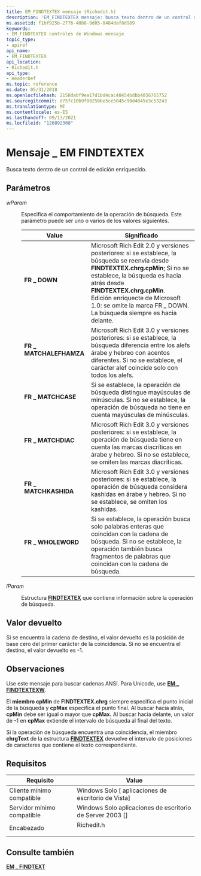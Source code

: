 ```yaml
---
title: EM_FINDTEXTEX mensaje (Richedit.h)
description: 'EM_FINDTEXTEX mensaje: busca texto dentro de un control de edición enriquecido.'
ms.assetid: f1bf925b-2776-40b8-9d05-8484daf8d989
keywords:
- EM_FINDTEXTEX controles de Windows mensaje
topic_type:
- apiref
api_name:
- EM_FINDTEXTEX
api_location:
- Richedit.h
api_type:
- HeaderDef
ms.topic: reference
ms.date: 05/31/2018
ms.openlocfilehash: 2158dabf9ea17d1bd4cac48454bdbb4056765752
ms.sourcegitcommit: d75fc10b9f0825bbe5ce5045c90d4045e3c53243
ms.translationtype: MT
ms.contentlocale: es-ES
ms.lasthandoff: 09/13/2021
ms.locfileid: "126892308"
---
```

# <a name="em_findtextex-message"></a>Mensaje \_ EM FINDTEXTEX

Busca texto dentro de un control de edición enriquecido.

## <a name="parameters"></a>Parámetros

<dl> <dt>

*wParam* 
</dt> <dd>

Especifica el comportamiento de la operación de búsqueda. Este parámetro puede ser uno o varios de los valores siguientes.



| Value                                                                                                                                                                     | Significado                                                                                                                                                                                                                                                                         |
|---------------------------------------------------------------------------------------------------------------------------------------------------------------------------|---------------------------------------------------------------------------------------------------------------------------------------------------------------------------------------------------------------------------------------------------------------------------------|
| <span id="FR_DOWN"></span><span id="fr_down"></span><dl> <dt>**FR \_ DOWN**</dt> </dl>                               | Microsoft Rich Edit 2.0 y versiones posteriores: si se establece, la búsqueda se reenvía desde **FINDTEXTEX.chrg.cpMin**; Si no se establece, la búsqueda es hacia atrás desde **FINDTEXTEX.chrg.cpMin**. <br/> Edición enriquecte de Microsoft 1.0: se omite la marca FR \_ DOWN. La búsqueda siempre es hacia delante.<br/> |
| <span id="FR_MATCHALEFHAMZA"></span><span id="fr_matchalefhamza"></span><dl> <dt>**FR \_ MATCHALEFHAMZA**</dt> </dl> | Microsoft Rich Edit 3.0 y versiones posteriores: si se establece, la búsqueda diferencia entre los alefs árabe y hebreo con acentos diferentes. Si no se establece, el carácter alef coincide solo con todos los alefs. <br/>                                                                         |
| <span id="FR_MATCHCASE"></span><span id="fr_matchcase"></span><dl> <dt>**FR \_ MATCHCASE**</dt> </dl>                | Si se establece, la operación de búsqueda distingue mayúsculas de minúsculas. Si no se establece, la operación de búsqueda no tiene en cuenta mayúsculas de minúsculas. <br/>                                                                                                                                                               |
| <span id="FR_MATCHDIAC"></span><span id="fr_matchdiac"></span><dl> <dt>**FR \_ MATCHDIAC**</dt> </dl>                | Microsoft Rich Edit 3.0 y versiones posteriores: si se establece, la operación de búsqueda tiene en cuenta las marcas diacríticas en árabe y hebreo. Si no se establece, se omiten las marcas diacríticas. <br/>                                                                                                           |
| <span id="FR_MATCHKASHIDA"></span><span id="fr_matchkashida"></span><dl> <dt>**FR \_ MATCHKASHIDA**</dt> </dl>       | Microsoft Rich Edit 3.0 y versiones posteriores: si se establece, la operación de búsqueda considera kashidas en árabe y hebreo. Si no se establece, se omiten los kashidas. <br/>                                                                                                                             |
| <span id="FR_WHOLEWORD"></span><span id="fr_wholeword"></span><dl> <dt>**FR \_ WHOLEWORD**</dt> </dl>                | Si se establece, la operación busca solo palabras enteras que coincidan con la cadena de búsqueda. Si no se establece, la operación también busca fragmentos de palabras que coincidan con la cadena de búsqueda.<br/>                                                                                           |



 

</dd> <dt>

*lParam* 
</dt> <dd>

Estructura [**FINDTEXTEX**](/windows/desktop/api/Richedit/ns-richedit-findtextexa) que contiene información sobre la operación de búsqueda.

</dd> </dl>

## <a name="return-value"></a>Valor devuelto

Si se encuentra la cadena de destino, el valor devuelto es la posición de base cero del primer carácter de la coincidencia. Si no se encuentra el destino, el valor devuelto es -1.

## <a name="remarks"></a>Observaciones

Use este mensaje para buscar cadenas ANSI. Para Unicode, use [**EM \_ FINDTEXTEXW**](em-findtextexw.md).

El **miembro cpMin** de **FINDTEXTEX.chrg** siempre especifica el punto inicial de la búsqueda y **cpMax** especifica el punto final. Al buscar hacia atrás, **cpMin** debe ser igual o mayor que **cpMax.** Al buscar hacia delante, un valor de -1 en **cpMax** extiende el intervalo de búsqueda al final del texto.

Si la operación de búsqueda encuentra una coincidencia, el miembro **chrgText** de la estructura [**FINDTEXTEX**](/windows/desktop/api/Richedit/ns-richedit-findtextexa) devuelve el intervalo de posiciones de caracteres que contiene el texto correspondiente.

## <a name="requirements"></a>Requisitos



| Requisito | Value |
|-------------------------------------|---------------------------------------------------------------------------------------|
| Cliente mínimo compatible<br/> | Windows Solo \[ aplicaciones de escritorio de Vista\]<br/>                                        |
| Servidor mínimo compatible<br/> | Windows Solo aplicaciones de escritorio de Server 2003 \[\]<br/>                                  |
| Encabezado<br/>                   | <dl> <dt>Richedit.h</dt> </dl> |



## <a name="see-also"></a>Consulte también

<dl> <dt>

[**EM \_ FINDTEXT**](em-findtext.md)
</dt> </dl>

 

 





